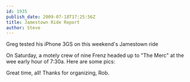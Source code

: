 ```yaml
---
id: 1935
publish_date: 2009-07-18T17:25:56Z
title: Jamestown Ride Report
author: Steve
---
```

  
Greg tested his iPhone 3GS on this weekend's Jamestown ride

On Saturday, a motely crew of nine Frenz headed up to "The Merc" at the wee early hour of 7:30a. Here are some pics:

Great time, all! Thanks for organizing, Rob.
